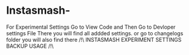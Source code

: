 # Instasmash-
For Experimental Settings Go to View Code and Then  Go to Devloper settings File There you will find all addded settings.
or go to changelogs folder you will also find there 
/!\ INSTASMASH EXPERIMENT SETTINGS BACKUP USAGE /!\

